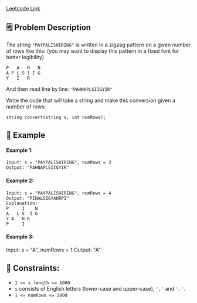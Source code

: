 [Leetcode Link](https://leetcode.com/problems/zigzag-conversion/)

## 🗒️ Problem Description
The string `"PAYPALISHIRING"` is written in a zigzag pattern on a given number of rows like this: (you may want to display this pattern in a fixed font for better legibility)

```
P   A   H   N
A P L S I I G
Y   I   R
```

And then read line by line: `"PAHNAPLSIIGYIR"`

Write the code that will take a string and make this conversion given a number of rows:

```
string convert(string s, int numRows);
```

## 📌 Example
#### Example 1:
```
Input: s = "PAYPALISHIRING", numRows = 3
Output: "PAHNAPLSIIGYIR"
```
#### Example 2:
```
Input: s = "PAYPALISHIRING", numRows = 4
Output: "PINALSIGYAHRPI"
Explanation:
P     I    N
A   L S  I G
Y A   H R
P     I
```
#### Example 3:
Input: s = "A", numRows = 1
Output: "A"

## 📌 Constraints:
- `1 <= s.length <= 1000`
- `s` consists of English letters (lower-case and upper-case), `','` and `'.'`.
- `1 <= numRows <= 1000`